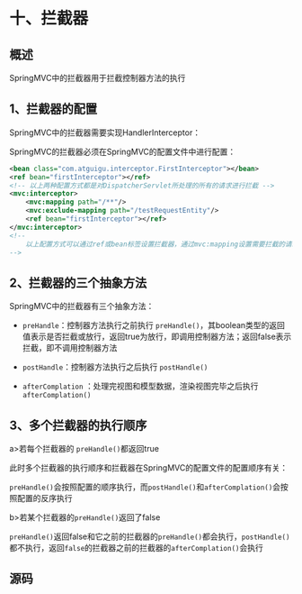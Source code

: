 # 十、拦截器

## 概述

SpringMVC中的拦截器用于拦截控制器方法的执行


## 1、拦截器的配置

SpringMVC中的拦截器需要实现HandlerInterceptor：

SpringMVC的拦截器必须在SpringMVC的配置文件中进行配置：

```xml
<bean class="com.atguigu.interceptor.FirstInterceptor"></bean>
<ref bean="firstInterceptor"></ref>
<!-- 以上两种配置方式都是对DispatcherServlet所处理的所有的请求进行拦截 -->
<mvc:interceptor>
    <mvc:mapping path="/**"/>
    <mvc:exclude-mapping path="/testRequestEntity"/>
    <ref bean="firstInterceptor"></ref>
</mvc:interceptor>
<!-- 
	以上配置方式可以通过ref或bean标签设置拦截器，通过mvc:mapping设置需要拦截的请求，通过mvc:exclude-mapping设置需要排除的请求，即不需要拦截的请求
-->
```

## 2、拦截器的三个抽象方法

SpringMVC中的拦截器有三个抽象方法：

- `preHandle`：控制器方法执行之前执行 `preHandle()`，其boolean类型的返回值表示是否拦截或放行，返回true为放行，即调用控制器方法；返回false表示拦截，即不调用控制器方法

- `postHandle`：控制器方法执行之后执行 `postHandle()`

- `afterComplation` ：处理完视图和模型数据，渲染视图完毕之后执行`afterComplation()`

## 3、多个拦截器的执行顺序

a>若每个拦截器的 `preHandle()`都返回true

此时多个拦截器的执行顺序和拦截器在SpringMVC的配置文件的配置顺序有关：

`preHandle()`会按照配置的顺序执行，而`postHandle()`和`afterComplation()`会按照配置的反序执行

b>若某个拦截器的`preHandle()`返回了false

`preHandle()`返回false和它之前的拦截器的`preHandle()`都会执行，`postHandle()`都不执行，返回`false`的拦截器之前的拦截器的`afterComplation()`会执行

## 源码

